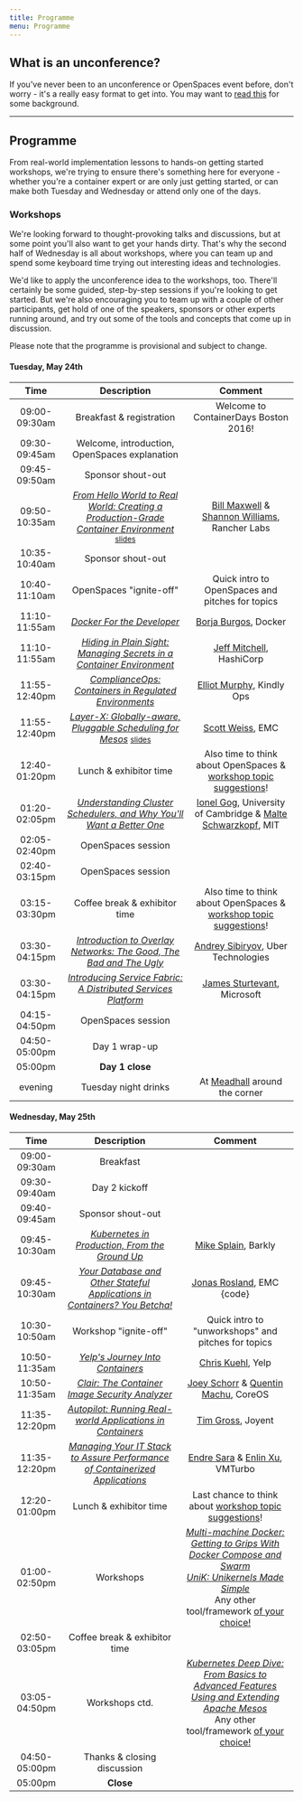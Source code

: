 ```yaml
---
title: Programme
menu: Programme
---
```


## What is an unconference?

If you've never been to an unconference or OpenSpaces event before, don't worry - it's a really easy format to get into. You may want to [read this](http://en.wikipedia.org/wiki/Unconference) for some background.

----

## Programme

From real-world implementation lessons to hands-on getting started workshops, we're trying to ensure there's something here for everyone - whether you're a container expert or are only just getting started, or can make both Tuesday and Wednesday or attend only one of the days.

### <a name="workshops"></a>Workshops

We're looking forward to thought-provoking talks and discussions, but at some point you'll also want to get your hands dirty. That's why the second half of Wednesday is all about workshops, where you can team up and spend some keyboard time trying out interesting ideas and technologies.

We'd like to apply the unconference idea to the workshops, too. There'll certainly be some guided, step-by-step sessions if you're looking to get started. But we're also encouraging you to team up with a couple of other participants, get hold of one of the speakers, sponsors or other experts running around, and try out some of the tools and concepts that come up in discussion.

Please note that the programme is provisional and subject to change.

#### Tuesday, May 24th

| Time    | Description          | Comment |
|:-----------:|:-------------:|:-----------:|
| 09:00-09:30am | Breakfast & registration | Welcome to ContainerDays Boston 2016! |
| 09:30-09:45am | Welcome, introduction, OpenSpaces explanation | |
| 09:45-09:50am | Sponsor shout-out | |
| 09:50-10:35am | _[From Hello World to Real World: Creating a Production-Grade Container Environment](/2016-boston-programme#realworld)_ <span style="font-size: smaller">[slides](http://www.slideshare.net/ShannonWilliams14/from-hello-world-to-real-world-container-days-boston-2016)</span> | [Bill Maxwell](../#speakers) & [Shannon Williams](../#speakers), Rancher Labs |
| 10:35-10:40am | Sponsor shout-out | |
| 10:40-11:10am | OpenSpaces "ignite-off" | Quick intro to OpenSpaces and pitches for topics |
| 11:10-11:55am | _[Docker For the Developer](/2016-boston-programme#dockerdev)_ | [Borja Burgos](../#speakers), Docker |
| 11:10-11:55am | _[Hiding in Plain Sight: Managing Secrets in a Container Environment](/2016-boston-programme#secrets)_ | [Jeff Mitchell](../#speakers), HashiCorp |
| 11:55-12:40pm | _[ComplianceOps: Containers in Regulated Environments](/2016-boston-programme#compliance)_ | [Elliot Murphy](../#speakers), Kindly Ops |
| 11:55-12:40pm | _[Layer-X: Globally-aware, Pluggable Scheduling for Mesos](/2016-boston-programme#layerx)_ <span style="font-size: smaller">[slides](http://www.slideshare.net/ScottWeiss7/layerx-containerdays-slides-may-24-2016)</span> | [Scott Weiss](../#speakers), EMC |
| 12:40-01:20pm | Lunch & exhibitor time | Also time to think about OpenSpaces & [workshop topic suggestions](../#workshops)! |
| 01:20-02:05pm | _[Understanding Cluster Schedulers, and Why You'll Want a Better One](/2016-boston-programme#schedulers)_ | [Ionel Gog](../#speakers), University of Cambridge & [Malte Schwarzkopf](../#speakers), MIT |
| 02:05-02:40pm | OpenSpaces session | |
| 02:40-03:15pm | OpenSpaces session | |
| 03:15-03:30pm | Coffee break & exhibitor time | Also time to think about OpenSpaces & [workshop topic suggestions](../#workshops)! |
| 03:30-04:15pm | _[Introduction to Overlay Networks: The Good, The Bad and The Ugly](/2016-boston-programme#overlay)_ | [Andrey Sibiryov](../#speakers), Uber Technologies |
| 03:30-04:15pm | _[Introducing Service Fabric: A Distributed Services Platform](/2016-boston-programme#servicefabric)_ | [James Sturtevant](../#speakers), Microsoft |
| 04:15-04:50pm | OpenSpaces session | |
| 04:50-05:00pm | Day 1 wrap-up | |
| 05:00pm | **Day 1 close** | |
| evening | Tuesday night drinks | At [Meadhall](https://www.google.com/maps/dir/Microsoft+New+England+Research+and+Development+Center,+1+Memorial+Dr+%231,+Cambridge,+MA+02142/Meadhall,+Cambridge+Center,+Cambridge,+MA/@42.3621296,-71.0890921,16z/) around the corner |

#### Wednesday, May 25th

| Time    | Description          | Comment |
|:-----------:|:-------------:|:-----------:|
| 09:00-09:30am | Breakfast | |
| 09:30-09:40am | Day 2 kickoff | |
| 09:40-09:45am | Sponsor shout-out | |
| 09:45-10:30am | _[Kubernetes in Production, From the Ground Up](/2016-boston-programme#barkly)_ | [Mike Splain](../#speakers), Barkly |
| 09:45-10:30am | _[Your Database and Other Stateful Applications in Containers? You Betcha!](/2016-boston-programme#stateful)_ | [Jonas Rosland](../#speakers), EMC {code} |
| 10:30-10:50am | Workshop "ignite-off" | Quick intro to "unworkshops" and pitches for topics |
| 10:50-11:35am | _[Yelp's Journey Into Containers](/2016-boston-programme#yelp)_ | [Chris Kuehl](../#speakers), Yelp |
| 10:50-11:35am | _[Clair: The Container Image Security Analyzer](/2016-boston-programme#clair)_ | [Joey Schorr](../#speakers) & [Quentin Machu](../#speakers), CoreOS |
| 11:35-12:20pm | _[Autopilot: Running Real-world Applications in Containers](/2016-boston-programme#autopilot)_ | [Tim Gross](../#speakers), Joyent |
| 11:35-12:20pm | _[Managing Your IT Stack to Assure Performance of Containerized Applications](/2016-boston-programme#itstack)_ | [Endre Sara](../#speakers) & [Enlin Xu](../#speakers), VMTurbo |
| 12:20-01:00pm | Lunch & exhibitor time | Last chance to think about [workshop topic suggestions](../#workshops)! |
| 01:00-02:50pm | Workshops | _[Multi-machine Docker: Getting to Grips With Docker Compose and Swarm](/2016-boston-programme#dockercomposeswarm)_<br/>_[UniK: Unikernels Made Simple](/2016-boston-programme#unik)_<br/>Any other tool/framework [of your choice!](../#workshops) |
| 02:50-03:05pm | Coffee break & exhibitor time | |
| 03:05-04:50pm | Workshops ctd. | _[Kubernetes Deep Dive: From Basics to Advanced Features](/2016-boston-programme#kubernetes)_<br/>_[Using and Extending Apache Mesos](/2016-boston-programme#mesos)_<br/>Any other tool/framework [of your choice!](../#workshops) |
| 04:50-05:00pm | Thanks & closing discussion | |
| 05:00pm | **Close** | |
